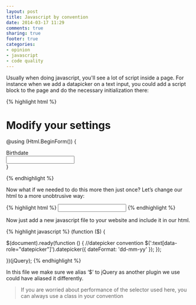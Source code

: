 ```yaml
---
layout: post
title: Javascript by convention
date: 2014-03-17 11:29
comments: true
sharing: true
footer: true
categories:
- opinion
- javascript
- code quality
---
```

Usually when doing javascript, you'll see a lot of script inside a page. For instance when we add a datapicker on a text input, you could add a script block to the page and do the necessary initialization there:

{% highlight html %}
<h1>Modify your settings</h1>

@using (Html.BeginForm())
{
    <div class="control-group">
        <label class="control-label">Birthdate</label>
        <div class="controls">
            <div class="input-append">
                <input type="text" name="birthDate" id="birthDate" />
                <span class="add-on">
                    <i class="icon-calendar"></i>
                </span>
            </div>
        </div>
    </div>
}

<script type="text/javascript">

    $(document).ready(function() {

        $('#birthDate').datepicker({
            dateFormat: 'dd-mm-yy'
        });

    });

</script>
{% endhighlight %}

Now what if we needed to do this more then just once? Let’s change our html to a more unobtrusive way:

{% highlight html %}
<input type="text" name="birthDate" id="birthDate" data-role="datepicker" />
{% endhighlight %}

Now just add a new javascript file to your website and include it in our html.

{% highlight javascript %}
(function ($) {

  $(document).ready(function () {
  	//datepicker convention
	$(':text[data-role="datepicker"]').datepicker({
          dateFormat: 'dd-mm-yy'
        });
  });

})(jQuery);
{% endhighlight %}

In this file we make sure we alias ‘$’ to jQuery as another plugin we use could have aliased it differently.

> If you are worried about performance of the selector used here, you can always use a class in your convention
